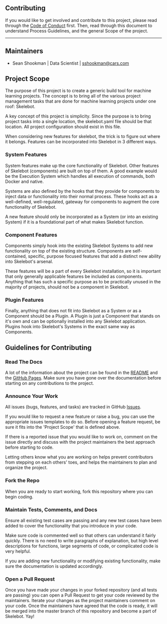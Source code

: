Contributing
---

If you would like to get involved and contribute to this project, please read
through the [Code of Conduct](CODE_OF_CONDUCT.md) first. Then, read through 
this document to understand Process Guidelines, and the general Scope of the project.

---

## Maintainers

 * Sean Shookman | Data Scientist | sshookman@cars.com

## Project Scope

The purpose of this project is to create a generic build tool for machine learning projects. The
concept is to bring all of the various project management tasks that are done for machine learning projects
under one roof: Skelebot.

A key concept of this project is simplicity. Since the purpose is to bring project tasks into a
single location, the skelebot.yaml file should be that location. All project configuration should
exist in this file.

When considering new features for skelebot, the trick is to figure out where it belongs. Features
can be incorporated into Skelebot in 3 different ways.

### System Features

System features make up the core functionality of Skelebot. Other features of Skelebot (components)
are built on top of them. A good example would be the Execution System which handles all execution
of commands, both Docker and native.

Systems are also defined by the hooks that they provide for components to inject data or functionality
into their normal process. These hooks act as a well-defined, well-regulated, gateway for components to
augment the core functionality of Skelebot.

A new feature should only be incorporated as a System (or into an existing System) if it is
a foundational part of what makes Skelebot function.

### Component Features

Components simply hook into the existing Skelebot Systems to add new functionality on top of
the existing structure. Components are self-contained, specific, purpose focused features that add
a distinct new ability into Skelebot's arsenal.

These features will be a part of every Skelebot installation, so it is important that only generally
applicable features be included as components. Anything that has such a specific purpose as to be
practically unused in the majority of projects, should not be a component in Skelebot.

### Plugin Features

Finally, anything that does not fit into Skelebot as a System or as a Component should be
a Plugin. A Plugin is just a Component that stands on it's own and can be optionally
installed into any Skelebot application. Plugins hook into Skelebot's Systems in the exact same way
as Components.

## Guidelines for Contributing

### Read The Docs

A lot of the information about the project can be found in the [README](README.md) and the
[GitHub Pages](https://carsdotcom.github.io/skelebot/). Make sure you have gone over the
documentation before starting on any contributions to the project.

### Announce Your Work

All issues (bugs, features, and tasks) are tracked in GitHub [Issues](https://github.com/carsdotcom/skelebot/issues).

If you would like to request a new feature or raise a bug, you can use the appropriate issues
templates to do so. Before opening a feature request, be sure it fits into the 'Project Scope'
that is defined above.

If there is a reported issue that you would like to work on, comment on the issue directly
and discuss with the project maintainers the best approach before starting to code.

Letting others know what you are working on helps prevent contributors from stepping on each
others' toes, and helps the maintainers to plan and organize the project.

### Fork the Repo

When you are ready to start working, fork this repository where you can begin coding.

### Maintain Tests, Comments, and Docs

Ensure all existing test cases are passing and any new test cases have been added to cover the
functionality that you introduce in your code.

Make sure code is commented well so that others can understand it fairly quickly. There is no
need to write paragraphs of explanation, but high level descriptions for functions, large segments
of code, or complicated code is very helpful.

If you are adding new functionality or modifying existing functionality, make sure the documentation
is updated accordingly.

### Open a Pull Request

Once you have made your changes in your forked repository (and all tests are passing) you
can open a Pull Request to get your code reviewed by the maintainers. Iterate your changes as the
project maintainers comment on your code. Once the maintainers have agreed that the code is ready,
it will be merged into the master branch of this repository and become a part of Skelebot. Yay!

